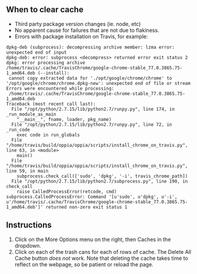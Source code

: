## When to clear cache

- Third party package version changes (ie. node, etc)
- No apparent cause for failures that are not due to flakiness.
- Errors with package installation on Travis, for example:
```
dpkg-deb (subprocess): decompressing archive member: lzma error: unexpected end of input
dpkg-deb: error: subprocess <decompress> returned error exit status 2
dpkg: error processing archive /home/travis/.cache/TravisChrome/google-chrome-stable_77.0.3865.75-1_amd64.deb (--install):
 cannot copy extracted data for './opt/google/chrome/chrome' to '/opt/google/chrome/chrome.dpkg-new': unexpected end of file or stream
Errors were encountered while processing:
 /home/travis/.cache/TravisChrome/google-chrome-stable_77.0.3865.75-1_amd64.deb
Traceback (most recent call last):
  File "/opt/python/2.7.15/lib/python2.7/runpy.py", line 174, in _run_module_as_main
    "__main__", fname, loader, pkg_name)
  File "/opt/python/2.7.15/lib/python2.7/runpy.py", line 72, in _run_code
    exec code in run_globals
  File "/home/travis/build/oppia/oppia/scripts/install_chrome_on_travis.py", line 63, in <module>
    main()
  File "/home/travis/build/oppia/oppia/scripts/install_chrome_on_travis.py", line 59, in main
    subprocess.check_call(['sudo', 'dpkg', '-i', travis_chrome_path])
  File "/opt/python/2.7.15/lib/python2.7/subprocess.py", line 190, in check_call
    raise CalledProcessError(retcode, cmd)
subprocess.CalledProcessError: Command '[u'sudo', u'dpkg', u'-i', u'/home/travis/.cache/TravisChrome/google-chrome-stable_77.0.3865.75-1_amd64.deb']' returned non-zero exit status 1
```

## Instructions
1. Click on the More Options menu on the right, then Caches in the dropdown.
1. Click on each of the trash cans for each of rows of cache. The Delete All Cache button *does not* work. Note that deleting the cache takes time to reflect on the webpage, so be patient or reload the page. 
